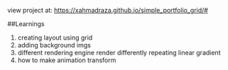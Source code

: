 view project at: https://xahmadraza.github.io/simple_portfolio_grid/#

##Learnings
1) creating layout using grid
2) adding background imgs
3) different rendering engine render differently  repeating linear gradient
4) how to make animation transform
